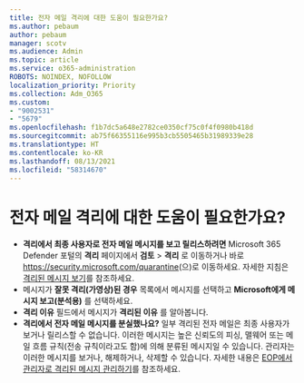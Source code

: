 ```yaml
---
title: 전자 메일 격리에 대한 도움이 필요한가요?
ms.author: pebaum
author: pebaum
manager: scotv
ms.audience: Admin
ms.topic: article
ms.service: o365-administration
ROBOTS: NOINDEX, NOFOLLOW
localization_priority: Priority
ms.collection: Adm_O365
ms.custom:
- "9002531"
- "5679"
ms.openlocfilehash: f1b7dc5a648e2782ce0350cf75c0f4f0980b418d
ms.sourcegitcommit: ab75f66355116e995b3cb5505465b31989339e28
ms.translationtype: HT
ms.contentlocale: ko-KR
ms.lasthandoff: 08/13/2021
ms.locfileid: "58314670"
---
```

# <a name="need-help-with-email-quarantine"></a>전자 메일 격리에 대한 도움이 필요한가요?

- **격리에서 최종 사용자로 전자 메일 메시지를 보고 릴리스하려면** Microsoft 365 Defender 포털의 **격리** 페이지에서 **검토** \> **격리** 로 이동하거나 바로 <https://security.microsoft.com/quarantine>(으)로 이동하세요. 자세한 지침은 [격리된 메시지 보기](https://docs.microsoft.com/microsoft-365/security/office-365-security/find-and-release-quarantined-messages-as-a-user#view-your-quarantined-messages)를 참조하세요.
- 메시지가 **잘못 격리(가영상)된 경우** 목록에서 메시지를 선택하고 **Microsoft에게 메시지 보고(분석용)** 를 선택하세요.
- **격리 이유** 필드에서 메시지가 **격리된 이유** 를 알아봅니다.
- **격리에서 전자 메일 메시지를 분실했나요?** 일부 격리된 전자 메일은 최종 사용자가 보거나 릴리스할 수 없습니다. 이러한 메시지는 높은 신뢰도의 피싱, 맬웨어 또는 메일 흐름 규칙(전송 규칙이라고도 함)에 의해 분류된 메시지일 수 있습니다. 관리자는 이러한 메시지를 보거나, 해제하거나, 삭제할 수 있습니다. 자세한 내용은 [EOP에서 관리자로 격리된 메시지 관리하기](https://docs.microsoft.com/microsoft-365/security/office-365-security/manage-quarantined-messages-and-files)를 참조하세요.
